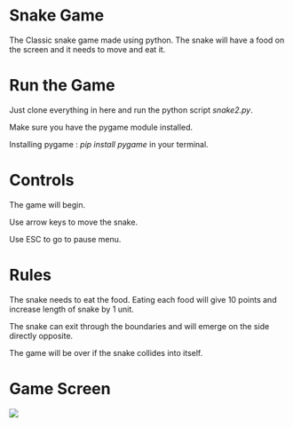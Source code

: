 # Snake Game
The Classic snake game made using python. The snake will have a food on the screen and it needs to move and eat it. 

# Run the Game
Just clone everything in here and run the python script *snake2.py*.

Make sure you have the pygame module installed. 

Installing pygame : *pip install pygame* in your terminal.

# Controls

The game will begin.

Use arrow keys to move the snake.

Use ESC to go to pause menu.

# Rules

The snake needs to eat the food. Eating each food will give 10 points and increase length of snake by 1 unit.

The snake can exit through the boundaries and will emerge on the side directly opposite.

The game will be over if the snake collides into itself.

# Game Screen

![](https://github.com/debargha-10/CodeBucket/blob/master/Game_Bucket/Snake_Game/assets/Capture.JPG)

